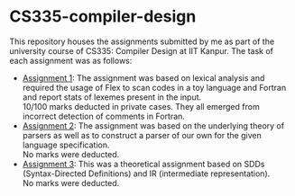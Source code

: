 # CS335-compiler-design
This repository houses the assignments submitted by me as part of the university course of CS335: Compiler Design at IIT Kanpur. The task of each assignment was as follows:

+ [<u>Assignment 1</u>](./A1/): The assignment was based on lexical analysis and required the usage of Flex to scan codes in a toy language and Fortran and report stats of lexemes present in the input. <br> 10/100 marks deducted in private cases. They all emerged from incorrect detection of comments in Fortran.
+ [<u>Assignment 2</u>](./A2/): The assignment was based on the underlying theory of parsers as well as to construct a parser of our own for the given language specification. <br> No marks were deducted.
+ [<u>Assignment 3</u>](./A3/): This was a theoretical assignment based on SDDs (Syntax-Directed Definitions) and IR (intermediate representation). <br> No marks were deducted.
